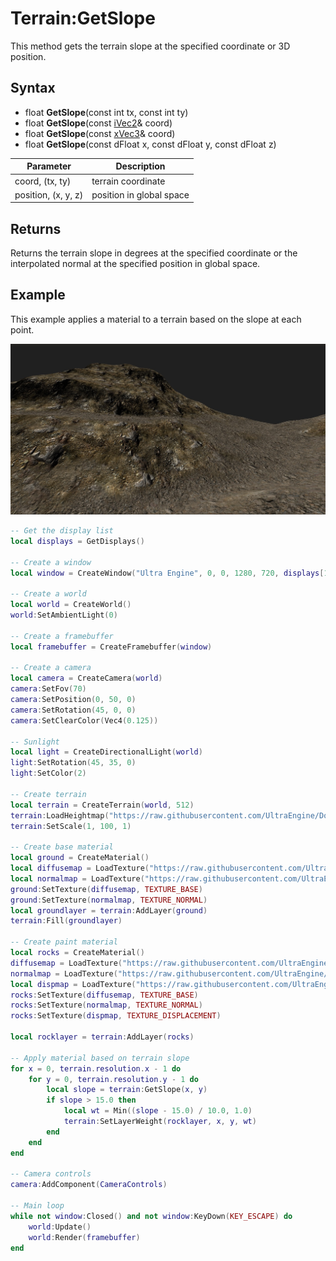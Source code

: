 # Terrain:GetSlope

This method gets the terrain slope at the specified coordinate or 3D position.

## Syntax

- float **GetSlope**(const int tx, const int ty)
- float **GetSlope**(const [iVec2](iVec2.md)& coord)
- float **GetSlope**(const [xVec3](xVec3.md)& coord)
- float **GetSlope**(const dFloat x, const dFloat y, const dFloat z)

| Parameter | Description |
|---|---|
| coord, (tx, ty) | terrain coordinate |
| position, (x, y, z) | position in global space |

## Returns

Returns the terrain slope in degrees at the specified coordinate or the interpolated normal at the specified position in global space.

## Example

This example applies a material to a terrain based on the slope at each point.

![](https://raw.githubusercontent.com/Leadwerks/Documentation/master/Images/Terrain_GetSlope.jpg)

```lua
-- Get the display list
local displays = GetDisplays()

-- Create a window
local window = CreateWindow("Ultra Engine", 0, 0, 1280, 720, displays[1], WINDOW_CENTER + WINDOW_TITLEBAR)

-- Create a world
local world = CreateWorld()
world:SetAmbientLight(0)

-- Create a framebuffer
local framebuffer = CreateFramebuffer(window)

-- Create a camera
local camera = CreateCamera(world)
camera:SetFov(70)
camera:SetPosition(0, 50, 0)
camera:SetRotation(45, 0, 0)
camera:SetClearColor(Vec4(0.125))

-- Sunlight
local light = CreateDirectionalLight(world)
light:SetRotation(45, 35, 0)
light:SetColor(2)

-- Create terrain
local terrain = CreateTerrain(world, 512)
terrain:LoadHeightmap("https://raw.githubusercontent.com/UltraEngine/Documentation/master/Assets/Terrain/512.r16")
terrain:SetScale(1, 100, 1)

-- Create base material
local ground = CreateMaterial()
local diffusemap = LoadTexture("https://raw.githubusercontent.com/UltraEngine/Documentation/master/Assets/Materials/Ground/river_small_rocks_diff_4k.dds")
local normalmap = LoadTexture("https://raw.githubusercontent.com/UltraEngine/Documentation/master/Assets/Materials/Ground/river_small_rocks_nor_gl_4k.dds")
ground:SetTexture(diffusemap, TEXTURE_BASE)
ground:SetTexture(normalmap, TEXTURE_NORMAL)
local groundlayer = terrain:AddLayer(ground)
terrain:Fill(groundlayer)

-- Create paint material
local rocks = CreateMaterial()
diffusemap = LoadTexture("https://raw.githubusercontent.com/UltraEngine/Documentation/master/Assets/Materials/Ground/Rocks_Dirt_Ground_2k.dds")
normalmap = LoadTexture("https://raw.githubusercontent.com/UltraEngine/Documentation/master/Assets/Materials/Ground/Rocks_Dirt_Ground_2k_dot3.dds")
local dispmap = LoadTexture("https://raw.githubusercontent.com/UltraEngine/Documentation/master/Assets/Materials/Ground/Rocks_Dirt_Ground_2k_disp.dds")
rocks:SetTexture(diffusemap, TEXTURE_BASE)
rocks:SetTexture(normalmap, TEXTURE_NORMAL)
rocks:SetTexture(dispmap, TEXTURE_DISPLACEMENT)

local rocklayer = terrain:AddLayer(rocks)

-- Apply material based on terrain slope
for x = 0, terrain.resolution.x - 1 do
    for y = 0, terrain.resolution.y - 1 do
        local slope = terrain:GetSlope(x, y)
        if slope > 15.0 then
            local wt = Min((slope - 15.0) / 10.0, 1.0)
            terrain:SetLayerWeight(rocklayer, x, y, wt)
        end
    end
end

-- Camera controls
camera:AddComponent(CameraControls)

-- Main loop
while not window:Closed() and not window:KeyDown(KEY_ESCAPE) do
    world:Update()
    world:Render(framebuffer)
end
```

